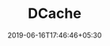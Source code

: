 ---
title: "DCache"
date: 2019-06-16T17:46:46+05:30
type: "organisations"
org_name: "Tencent"
repo_desc: "A distributed in-memory NOSQL system based on TARS framework, support LRU algorithm and data persists on  back-end database. Users can easily deploy, publish, and scale services on the web interface."
repo_link: https://github.com/Tencent/DCache
---